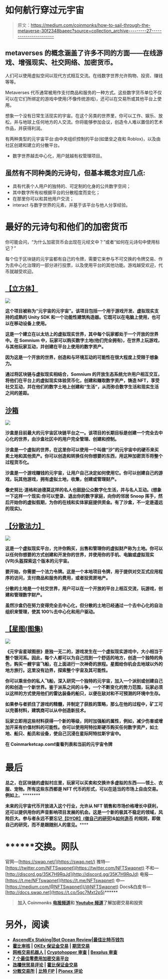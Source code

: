 # 如何航行穿过元宇宙

> 原文：<https://medium.com/coinmonks/how-to-sail-through-the-metaverse-30f2348baeec?source=collection_archive---------27----------------------->

## metaverses 的概念涵盖了许多不同的方面——在线游戏、增强现实、社交网络、加密货币。

人们可以使用虚拟空间以现代方式相互交流。在线数字世界允许购物、投资、赚钱等等。

Metaverses 代币通常被用作支付商品和服务的一种方式。这些数字货币单位不仅可以在它们所绑定的游戏中使用(不像传统游戏)，还可以在交易所或其他平台上使用。

想象一个没有日常生活现实的宇宙。在这个另类的世界里，你可以工作、娱乐、放松，并与地球上任何地方的人交流。你将能够参加会议，创造令人难以置信的艺术作品，并获得利润。

有两种类型的元宇宙平台:由中央组织控制的平台(如堡垒之夜和 Roblox)，以及由社区创建和建立的分散平台。

*   数字世界越去中心化，用户就越有权管理项目。

## **虽然有不同种类的元诗句，但基本概念对应几点:**

*   具有代表个人用户的独特的、可定制的化身的公共数字空间；
*   其中数字所有权根据平台的分散程度而变化；
*   在那里你可以和其他用户交流；
*   ️interact 与数字世界的元素，并基于该平台与他人分享经验。

# 最好的元诗句和他们的加密货币

你可能会问，“为什么加密货币会出现在元经文中？”或者“如何在元诗句中使用标记？”

每个位于区块链的元宇宙都有自己的令牌，需要它来参与不可交换的令牌交易、作为去中心化治理的一部分进行投票，以及使用平台的其他功能。游戏越受欢迎，代币就越受欢迎。

## [****【立方体】****](https://somniumspace.com/)

**![](img/af760f58ec4d05bc903cdf9c043ef986.png)**

**这个项目被称为“元宇宙的元宇宙”。该项目包括一个用于游戏开发、虚拟现实支持的成熟的 Unity SDK 和一个功能性建筑构造器。它既可以在电脑上使用，也可以在移动设备上使用。**

**这是一个建立在以太坊上的虚拟现实世界，其中每个玩家都处于一个开放的世界中。在 Somnium 中，玩家可以购买数字土地(他们完全拥有)，在世界上玩游戏，与其他玩家互动，并创建在平台上使用的数字资产。**

**因为这是一个开放的世界，创造和与环境互动的可能性在很大程度上受限于想象力。**

**通过将区块链与虚拟现实相结合，Somnium 的开放生态系统允许用户相互交互，将他们在平台上的虚拟现实体验货币化，创建和赚取数字资产，铸造 NFT，享受社交互动，并在他们的数字土地上创建和“生活”，从而弥合数字生活和现实生活之间的差距。**

## **[**沙箱**](https://www.sandbox.game/en/)**

****![](img/b2a2461350854d859670aec04b4e35fb.png)****

****沙盒是目前最大的元宇宙区块链平台之一。该项目的长期目标是创建一个完全去中心化的世界，由沙盒社区中的用户完全管理、创建和控制。****

****沙盒是一个虚拟的世界，在这里你可以使用一个叫做“沙”的元宇宙中的硬币来买卖土地和其他资产。你可以创造和转换任何你想要的东西，用这种加密货币将整个过程货币化。****

****沙盒是一个游戏赚钱的元宇宙，让用户自己决定如何使用它。你可以创建自己的游戏，玩其他游戏，拥有虚拟土地，收集，创建或管理财产。****

****像史努比·道格和迪德莫这样的名人也鼓励公众数字化生活，并与名人互动。(想象一下这样一个现实:你可以登录、退出你的数字家庭，向你的邻居 Snoop 挥手，然后开始你的虚拟假期，为你的在线和实体家庭提供资金。有了沙盒，不一定是遥远的现实)。****

## ****[**【分散法力】**](https://decentraland.org/)****

****![](img/f0e80711b65e72bac447f6461f0694b9.png)****

****这是一个虚拟现实平台，允许你购买，出售和管理你的虚拟财产称为土地。你可以以任何你想要的方式创建和开发你的世界，并使用你的手机、电脑或虚拟现实(VR)头盔探索这个版本的元宇宙。****

****要开始，你需要一个法力令牌。这是一个本地项目令牌，用于提供对交互式应用程序的访问，支付商品和服务的费用，或者投资房地产。****

****分散的土地是一个社交世界，用户可以在一个开放的平台上相互交流，玩游戏，创建和管理数字财产。****

****虽然沙盒仍在努力变得完全去中心化，但分散的土地已经通过一个去中心化的自治组织来管理，使其 100%去中心化和用户驱动。****

## ****[**【星图(图集)**](https://staratlas.com/)****

****![](img/f3bda52e50714870c22be3cc3a4fa8de.png)****

****《元宇宙星球图册》是独一无二的，游戏发生在一个虚拟现实游戏中，大小相当于整个银河系。因此，每个人都可以为自己找到一个舒适的地方，创造一个独特的角色，购买一艘宇宙飞船，在上面进行一次神奇的旅程。星图给你机会去地球以外的地方旅行。这里没有边界，探索整个宇宙及其可能性。****

****你可以乘坐你的私人飞船，深入研究一个独特的元宇宙，加入一个派别或创建自己的和创造一个新世界。鉴于派系之间的斗争，一个不断变化的势力范围，玩家必须以这样的方式使用他们的雷达装备的船只，以便在敌对和不可预测的环境中生存。****

****如果参与者抓住了游戏的精髓，并制定了获胜的策略，那么在他的过程中，矿工可以完善材料，建筑商可以从中创造新技术。****

****玩家立即用这些材料获得一个新的等级，同时加强船的属性，例如，减少伤害或增加开采有价值材料的可能性。你可以使用阿特拉斯硬币购买任何数字资产，如土地、船只、船员和设备，使自己沉浸在星际阿特拉斯宇宙中。****

****在 Coinmarketcap.com❗查看列表和当前的元宇宙令牌****

# ****最后****

****总之，在区块链的虚拟村庄里，玩家可以买卖和交换许多虚拟的东西——领土、衣服、宠物。所有这些东西都是 NFT 代币的形式，可以在适当的市场上自由交易。例如上[](https://www.swap.net/)****。********

******未来的元宇宙代币开放进入这个行业，允许从 NFT 销售和市场价格增长中获利，还可以提供用你的声音影响项目发展的机会。这是一个新的极其不稳定的领域，风险巨大。参与者永远不要忘记[**【DYOR】(做自己的研究)**](/general_knowledge/dyor-do-your-own-research-7e80b3f1514)**&**[**如何造币**](/general_knowledge/how-to-mint-basic-analysis-guide-cfd1937b10e6) 的规则，即做自己的研究，而不是跟随别人的意见。******

# ******交换。网队
官网—[https://swap.net/](https://swap.net/)
推特—[https://twitter.com/NFTSwapnet](https://twitter.com/NFTSwapnet)
不和—[http://discord.gg/35K7H9RqJd](http://discord.gg/35K7H9RqJd)
电报—[https://t.me/NFTswapnet](https://t.me/NFTswapnet)
中—[https://medium.com/@NFTSwapnet](/@NFTSwapnet)
Docs&白皮书—[http://docs.swap.net](https://t.co/5qc7Mxt2p5)******

> ******加入 Coinmonks [电报频道](https://t.me/coincodecap)和 [Youtube 频道](https://www.youtube.com/c/coinmonks/videos)了解加密交易和投资******

# ******另外，阅读******

*   ******[AscendEx Staking](https://coincodecap.com/ascendex-staking)|[Bot Ocean Review](https://coincodecap.com/bot-ocean-review)|[最佳比特币钱包](https://coincodecap.com/bitcoin-wallets-india)******
*   ******[霍比审核](https://coincodecap.com/huobi-review) | [OKEx 保证金交易](https://coincodecap.com/okex-margin-trading) | [期货交易](https://coincodecap.com/futures-trading)******
*   ******[网格交易机器人](https://coincodecap.com/grid-trading) | [Cryptohopper 审查](/coinmonks/cryptohopper-review-a388ff5bae88) | [Bexplus 审查](https://coincodecap.com/bexplus-review)******
*   ******[7 个最佳零费用加密交易平台](https://coincodecap.com/zero-fee-crypto-exchanges)******
*   ******[氹欞侊贸易评论](https://coincodecap.com/anny-trade-review) | [霍比保证金交易](/coinmonks/huobi-margin-trading-b3b06cdc1519)******
*   ******[分散交易所](https://coincodecap.com/what-are-decentralized-exchanges) | [比特 FIP](https://coincodecap.com/bitbns-fip) | [Pionex 评论](https://coincodecap.com/pionex-review-exchange-with-crypto-trading-bot)******